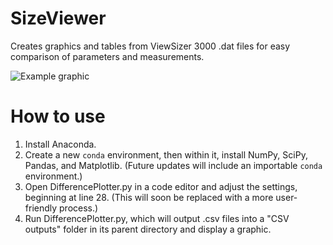 # SizeViewer
Creates graphics and tables from ViewSizer 3000 .dat files for easy comparison of parameters and measurements.

![Example graphic](Example.png)

# How to use
1. Install Anaconda.
2. Create a new `conda` environment, then within it, install NumPy, SciPy, Pandas, and Matplotlib. (Future updates will include an importable `conda` environment.)
3. Open DifferencePlotter.py in a code editor and adjust the settings, beginning at line 28. (This will soon be replaced with a more user-friendly process.)
4. Run DifferencePlotter.py, which will output .csv files into a "CSV outputs" folder in its parent directory and display a graphic.
